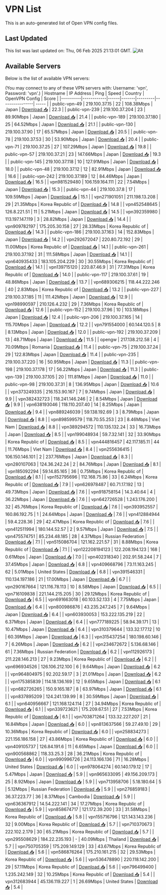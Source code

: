 # VPN List

This is an auto-generated list of Open VPN config files.

## Last Updated

This list was last updated on: Thu, 06 Feb 2025 21:13:01 GMT.
![Alt](https://repobeats.axiom.co/api/embed/186b98318ef1479477931607c1ad7d823f12451f.svg "Repobeats analytics image")

## Available Servers

Below is the list of available VPN servers:

(You may connect to any of these VPN servers with: Username: 'vpn', Password: 'vpn'.)
| Hostname | IP Address | Ping | Speed | Country | OpenVPN Config | Score |
|----------|------------|------|-------|---------|----------------| ----- |
| public-vpn-49 | 219.100.37.15 | 22 | 108.38Mbps | Japan | [Download 📥](./configs/server_0_JP.ovpn) | 22.3 |
| public-vpn-239 | 219.100.37.204 | 23 | 89.90Mbps | Japan | [Download 📥](./configs/server_1_JP.ovpn) | 21.4 |
| public-vpn-189 | 219.100.37.180 | 25 | 64.52Mbps | Japan | [Download 📥](./configs/server_2_JP.ovpn) | 21.1 |
| public-vpn-130 | 219.100.37.90 | 17 | 65.57Mbps | Japan | [Download 📥](./configs/server_3_JP.ovpn) | 20.5 |
| public-vpn-78 | 219.100.37.53 | 30 | 53.90Mbps | Japan | [Download 📥](./configs/server_4_JP.ovpn) | 20.4 |
| public-vpn-71 | 219.100.37.25 | 27 | 107.29Mbps | Japan | [Download 📥](./configs/server_5_JP.ovpn) | 19.8 |
| public-vpn-57 | 219.100.37.21 | 23 | 147.66Mbps | Japan | [Download 📥](./configs/server_6_JP.ovpn) | 19.3 |
| public-vpn-145 | 219.100.37.118 | 10 | 127.91Mbps | Japan | [Download 📥](./configs/server_7_JP.ovpn) | 18.0 |
| public-vpn-48 | 219.100.37.12 | 12 | 82.91Mbps | Japan | [Download 📥](./configs/server_8_JP.ovpn) | 16.6 |
| public-vpn-242 | 219.100.37.189 | 12 | 84.46Mbps | Japan | [Download 📥](./configs/server_9_JP.ovpn) | 16.5 |
| vpn981529480 | 106.159.164.111 | 22 | 7.54Mbps | Japan | [Download 📥](./configs/server_10_JP.ovpn) | 15.3 |
| public-vpn-44 | 219.100.37.8 | 17 | 109.59Mbps | Japan | [Download 📥](./configs/server_11_JP.ovpn) | 15.1 |
| vpn271901051 | 211.198.13.208 | 29 | 21.35Mbps | Korea Republic of | [Download 📥](./configs/server_12_KR.ovpn) | 14.8 |
| vpn452548645 | 126.8.221.51 | 11 | 5.21Mbps | Japan | [Download 📥](./configs/server_13_JP.ovpn) | 14.5 |
| vpn392359980 | 113.197.147.119 | 3 | 28.82Mbps | Japan | [Download 📥](./configs/server_14_JP.ovpn) | 14.4 |
| vpn909782197 | 175.205.30.158 | 27 | 28.33Mbps | Korea Republic of | [Download 📥](./configs/server_15_KR.ovpn) | 14.3 |
| public-vpn-186 | 219.100.37.163 | 14 | 152.83Mbps | Japan | [Download 📥](./configs/server_16_JP.ovpn) | 14.2 |
| vpn292672047 | 220.80.72.192 | 29 | 11.00Mbps | Korea Republic of | [Download 📥](./configs/server_17_KR.ovpn) | 14.1 |
| public-vpn-261 | 219.100.37.192 | 31 | 111.58Mbps | Japan | [Download 📥](./configs/server_18_JP.ovpn) | 14.1 |
| vpn640935433 | 183.105.204.229 | 30 | 30.55Mbps | Korea Republic of | [Download 📥](./configs/server_19_KR.ovpn) | 14.1 |
| vpn139715120 | 220.87.46.9 | 31 | 77.31Mbps | Korea Republic of | [Download 📥](./configs/server_20_KR.ovpn) | 14.0 |
| public-vpn-117 | 219.100.37.61 | 19 | 48.86Mbps | Japan | [Download 📥](./configs/server_21_JP.ovpn) | 13.7 |
| vpn689306215 | 118.44.222.246 | 40 | 2.83Mbps | Korea Republic of | [Download 📥](./configs/server_22_KR.ovpn) | 13.2 |
| public-vpn-227 | 219.100.37.185 | 11 | 111.42Mbps | Japan | [Download 📥](./configs/server_23_JP.ovpn) | 12.9 |
| vpn198990597 | 210.126.4.232 | 29 | 7.36Mbps | Korea Republic of | [Download 📥](./configs/server_24_KR.ovpn) | 12.6 |
| public-vpn-152 | 219.100.37.96 | 10 | 103.18Mbps | Japan | [Download 📥](./configs/server_25_JP.ovpn) | 12.4 |
| public-vpn-206 | 219.100.37.165 | 14 | 115.70Mbps | Japan | [Download 📥](./configs/server_26_JP.ovpn) | 12.2 |
| vpn791554000 | 60.144.120.5 | 8 | 8.13Mbps | Japan | [Download 📥](./configs/server_27_JP.ovpn) | 12.0 |
| public-vpn-192 | 219.100.37.209 | 13 | 48.71Mbps | Japan | [Download 📥](./configs/server_28_JP.ovpn) | 11.5 |
| opengw | 217.138.212.58 | 4 | 70.09Mbps | Romania | [Download 📥](./configs/server_29_RO.ovpn) | 11.4 |
| public-vpn-75 | 219.100.37.24 | 29 | 122.83Mbps | Japan | [Download 📥](./configs/server_30_JP.ovpn) | 11.4 |
| public-vpn-235 | 219.100.37.220 | 16 | 50.95Mbps | Japan | [Download 📥](./configs/server_31_JP.ovpn) | 11.3 |
| public-vpn-198 | 219.100.37.178 | 17 | 56.22Mbps | Japan | [Download 📥](./configs/server_32_JP.ovpn) | 11.3 |
| public-vpn-139 | 219.100.37.105 | 20 | 111.81Mbps | Japan | [Download 📥](./configs/server_33_JP.ovpn) | 11.0 |
| public-vpn-98 | 219.100.37.31 | 8 | 136.95Mbps | Japan | [Download 📥](./configs/server_34_JP.ovpn) | 10.6 |
| vpn373249335 | 216.153.90.167 | 7 | 9.74Mbps | Japan | [Download 📥](./configs/server_35_JP.ovpn) | 9.9 |
| vpn382432723 | 118.241.146.246 | 2 | 8.54Mbps | Japan | [Download 📥](./configs/server_36_JP.ovpn) | 9.9 |
| vpn638193046 | 118.110.207.40 | 14 | 8.25Mbps | Japan | [Download 📥](./configs/server_37_JP.ovpn) | 9.4 |
| vpn889246039 | 59.138.192.69 | 3 | 8.79Mbps | Japan | [Download 📥](./configs/server_38_JP.ovpn) | 8.8 |
| vpn898599579 | 118.70.55.253 | 23 | 8.46Mbps | Viet Nam | [Download 📥](./configs/server_39_VN.ovpn) | 8.8 |
| vpn389294572 | 110.135.132.24 | 33 | 16.73Mbps | Japan | [Download 📥](./configs/server_40_JP.ovpn) | 8.5 |
| vpn199048934 | 59.7.32.141 | 32 | 33.90Mbps | Korea Republic of | [Download 📥](./configs/server_41_KR.ovpn) | 8.5 |
| vpn444816457 | 42.117.185.11 | 44 | 11.76Mbps | Viet Nam | [Download 📥](./configs/server_42_VN.ovpn) | 8.4 |
| vpn255636415 | 106.150.146.101 | 2 | 237.76Mbps | Japan | [Download 📥](./configs/server_43_JP.ovpn) | 8.3 |
| vpn280107063 | 124.36.242.24 | 2 | 84.76Mbps | Japan | [Download 📥](./configs/server_44_JP.ovpn) | 8.1 |
| vpn185092294 | 59.14.85.165 | 36 | 0.75Mbps | Korea Republic of | [Download 📥](./configs/server_45_KR.ovpn) | 8.1 |
| vpn152795696 | 112.168.75.86 | 33 | 6.24Mbps | Korea Republic of | [Download 📥](./configs/server_46_KR.ovpn) | 7.9 |
| vpn626978487 | 60.71.17.192 | 13 | 49.73Mbps | Japan | [Download 📥](./configs/server_47_JP.ovpn) | 7.6 |
| vpn918758154 | 14.3.40.64 | 4 | 36.22Mbps | Japan | [Download 📥](./configs/server_48_JP.ovpn) | 7.6 |
| vpn642726528 | 1.243.176.200 | 32 | 45.76Mbps | Korea Republic of | [Download 📥](./configs/server_49_KR.ovpn) | 7.6 |
| vpn393952557 | 160.86.192.75 | 1 | 24.64Mbps | Japan | [Download 📥](./configs/server_50_JP.ovpn) | 7.6 |
| vpn412884944 | 59.4.228.36 | 29 | 42.47Mbps | Korea Republic of | [Download 📥](./configs/server_51_KR.ovpn) | 7.6 |
| vpn412511994 | 180.144.52.57 | 2 | 9.57Mbps | Japan | [Download 📥](./configs/server_52_JP.ovpn) | 7.5 |
| vpn475574751 | 85.234.48.185 | 28 | 4.37Mbps | Russian Federation | [Download 📥](./configs/server_53_RU.ovpn) | 7.1 |
| vpn515086704 | 121.162.221.57 | 31 | 8.88Mbps | Korea Republic of | [Download 📥](./configs/server_54_KR.ovpn) | 7.1 |
| vpn122208194123 | 122.208.194.123 | 168 | 0.61Mbps | Japan | [Download 📥](./configs/server_55_JP.ovpn) | 7.0 |
| vpn402318340 | 202.91.58.244 | 7 | 37.45Mbps | Japan | [Download 📥](./configs/server_56_JP.ovpn) | 6.8 |
| vpn409668796 | 73.11.163.245 | 62 | 5.01Mbps | United States | [Download 📥](./configs/server_57_US.ovpn) | 6.8 |
| vpn391546331 | 110.134.197.186 | 21 | 17.00Mbps | Japan | [Download 📥](./configs/server_58_JP.ovpn) | 6.7 |
| vpn290167664 | 121.116.78.113 | 10 | 8.58Mbps | Japan | [Download 📥](./configs/server_59_JP.ovpn) | 6.5 |
| vpn716109838 | 221.144.215.205 | 30 | 29.12Mbps | Korea Republic of | [Download 📥](./configs/server_60_KR.ovpn) | 6.5 |
| vpn691663018 | 60.103.52.133 | 4 | 7.75Mbps | Japan | [Download 📥](./configs/server_61_JP.ovpn) | 6.4 |
| vpn800986876 | 43.235.247.245 | 7 | 9.64Mbps | Japan | [Download 📥](./configs/server_62_JP.ovpn) | 6.4 |
| vpn603930053 | 153.222.135.219 | 22 | 6.37Mbps | Japan | [Download 📥](./configs/server_63_JP.ovpn) | 6.4 |
| vpn777189225 | 58.94.39.171 | 13 | 10.47Mbps | Japan | [Download 📥](./configs/server_64_JP.ovpn) | 6.4 |
| vpn310379644 | 133.32.177.12 | 10 | 60.39Mbps | Japan | [Download 📥](./configs/server_65_JP.ovpn) | 6.3 |
| vpn315437254 | 180.198.60.146 | 7 | 6.26Mbps | Japan | [Download 📥](./configs/server_66_JP.ovpn) | 6.2 |
| vpn234672672 | 5.136.68.146 | 61 | 7.36Mbps | Russian Federation | [Download 📥](./configs/server_67_RU.ovpn) | 6.2 |
| vpn112926173 | 211.228.146.213 | 27 | 9.23Mbps | Korea Republic of | [Download 📥](./configs/server_68_KR.ovpn) | 6.2 |
| vpn696934526 | 126.106.212.100 | 6 | 9.64Mbps | Japan | [Download 📥](./configs/server_69_JP.ovpn) | 6.2 |
| vpn964804975 | 92.202.59.17 | 3 | 21.01Mbps | Japan | [Download 📥](./configs/server_70_JP.ovpn) | 6.2 |
| vpn175385839 | 114.18.136.169 | 12 | 9.65Mbps | Japan | [Download 📥](./configs/server_71_JP.ovpn) | 6.1 |
| vpn682726265 | 150.9.165.187 | 8 | 63.97Mbps | Japan | [Download 📥](./configs/server_72_JP.ovpn) | 6.1 |
| vpn837895209 | 124.241.139.99 | 8 | 30.59Mbps | Japan | [Download 📥](./configs/server_73_JP.ovpn) | 6.1 |
| vpn640956667 | 121.168.124.114 | 27 | 34.94Mbps | Korea Republic of | [Download 📥](./configs/server_74_KR.ovpn) | 6.1 |
| vpn339723621 | 175.209.67.51 | 27 | 7.53Mbps | Korea Republic of | [Download 📥](./configs/server_75_KR.ovpn) | 6.1 |
| vpn703871264 | 133.32.227.207 | 21 | 16.84Mbps | Japan | [Download 📥](./configs/server_76_JP.ovpn) | 6.0 |
| vpn813637566 | 59.27.49.10 | 29 | 10.36Mbps | Korea Republic of | [Download 📥](./configs/server_77_KR.ovpn) | 6.0 |
| vpn258834273 | 221.156.186.158 | 27 | 43.86Mbps | Korea Republic of | [Download 📥](./configs/server_78_KR.ovpn) | 6.0 |
| vpn409105737 | 126.84.191.6 | 11 | 6.65Mbps | Japan | [Download 📥](./configs/server_79_JP.ovpn) | 6.0 |
| vpn900568862 | 118.33.25.3 | 28 | 36.21Mbps | Korea Republic of | [Download 📥](./configs/server_80_KR.ovpn) | 6.0 |
| vpn990996726 | 24.113.166.136 | 71 | 16.28Mbps | United States | [Download 📥](./configs/server_81_US.ovpn) | 6.0 |
| vpn978064274 | 60.140.179.12 | 17 | 5.47Mbps | Japan | [Download 📥](./configs/server_82_JP.ovpn) | 5.9 |
| vpn965633095 | 49.156.209.173 | 25 | 8.92Mbps | Japan | [Download 📥](./configs/server_83_JP.ovpn) | 5.9 |
| vpn713958706 | 5.18.180.64 | 5 | 5.12Mbps | Russian Federation | [Download 📥](./configs/server_84_RU.ovpn) | 5.9 |
| vpn276859183 | 36.37.223.77 | 36 | 8.37Mbps | Cambodia | [Download 📥](./configs/server_85_KH.ovpn) | 5.9 |
| vpn636367912 | 14.54.222.141 | 34 | 17.27Mbps | Korea Republic of | [Download 📥](./configs/server_86_KR.ovpn) | 5.9 |
| vpn858674717 | 121.172.39.200 | 33 | 31.58Mbps | Korea Republic of | [Download 📥](./configs/server_87_KR.ovpn) | 5.8 |
| vpn155716796 | 121.143.143.236 | 32 | 9.00Mbps | Korea Republic of | [Download 📥](./configs/server_88_KR.ovpn) | 5.7 |
| vpn710370673 | 222.102.2.179 | 30 | 65.21Mbps | Korea Republic of | [Download 📥](./configs/server_89_KR.ovpn) | 5.7 |
| vpn295508629 | 184.22.235.193 | - | 40.09Mbps | Thailand | [Download 📥](./configs/server_90_TH.ovpn) | 5.7 |
| vpn750705359 | 175.209.149.129 | 33 | 43.67Mbps | Korea Republic of | [Download 📥](./configs/server_91_KR.ovpn) | 5.6 |
| vpn586876264 | 175.210.161.215 | 32 | 29.53Mbps | Korea Republic of | [Download 📥](./configs/server_92_KR.ovpn) | 5.6 |
| vpn536478890 | 220.118.142.200 | 29 | 57.11Mbps | Korea Republic of | [Download 📥](./configs/server_93_KR.ovpn) | 5.6 |
| vpn796499400 | 1.235.242.149 | 32 | 10.25Mbps | Korea Republic of | [Download 📥](./configs/server_94_KR.ovpn) | 5.4 |
| vpn312683944 | 45.136.119.227 | 1 | 26.69Mbps | United States | [Download 📥](./configs/server_95_US.ovpn) | 5.4 |
